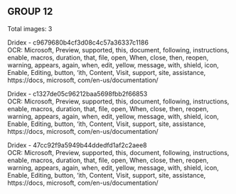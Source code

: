 ## GROUP 12
Total images: 3  

Dridex - c9679680b4cf3d08c4c57a36337c1186  
OCR: Microsoft, Preview, supported, this, document, following, instructions, enable, macros, duration, that, file, open, When, close, then, reopen, warning, appears, again, when, edit, yellow, message, with, shield, icon, Enable, Editing, button, ‘ith, Content, Visit, support, site, assistance, https://docs, microsoft, com/en-us/documentation/  

Dridex - c1327de05c96212baa5698fbb2f66853  
OCR: Microsoft, Preview, supported, this, document, following, instructions, enable, macros, duration, that, file, open, When, close, then, reopen, warning, appears, again, when, edit, yellow, message, with, shield, icon, Enable, Editing, button, ‘ith, Content, Visit, support, site, assistance, https://docs, microsoft, com/en-us/documentation/  

Dridex - 47cc92f9a5949b44ddedfd1af2c2aee8  
OCR: Microsoft, Preview, supported, this, document, following, instructions, enable, macros, duration, that, file, open, When, close, then, reopen, warning, appears, again, when, edit, yellow, message, with, shield, icon, Enable, Editing, button, ‘ith, Content, Visit, support, site, assistance, https://docs, microsoft, com/en-us/documentation/  

